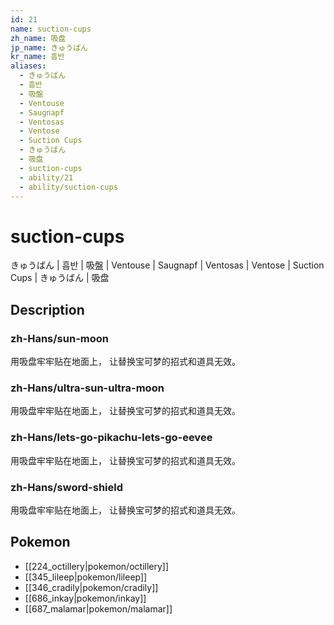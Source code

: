 ```yaml
---
id: 21
name: suction-cups
zh_name: 吸盘
jp_name: きゅうばん
kr_name: 흡반
aliases:
  - きゅうばん
  - 흡반
  - 吸盤
  - Ventouse
  - Saugnapf
  - Ventosas
  - Ventose
  - Suction Cups
  - きゅうばん
  - 吸盘
  - suction-cups
  - ability/21
  - ability/suction-cups
---
```

# suction-cups

きゅうばん | 흡반 | 吸盤 | Ventouse | Saugnapf | Ventosas | Ventose | Suction Cups | きゅうばん | 吸盘

## Description

### zh-Hans/sun-moon

用吸盘牢牢贴在地面上，
让替换宝可梦的招式和道具无效。

### zh-Hans/ultra-sun-ultra-moon

用吸盘牢牢贴在地面上，
让替换宝可梦的招式和道具无效。

### zh-Hans/lets-go-pikachu-lets-go-eevee

用吸盘牢牢贴在地面上，
让替换宝可梦的招式和道具无效。

### zh-Hans/sword-shield

用吸盘牢牢贴在地面上，
让替换宝可梦的招式和道具无效。

## Pokemon

- [[224_octillery|pokemon/octillery]]
- [[345_lileep|pokemon/lileep]]
- [[346_cradily|pokemon/cradily]]
- [[686_inkay|pokemon/inkay]]
- [[687_malamar|pokemon/malamar]]

